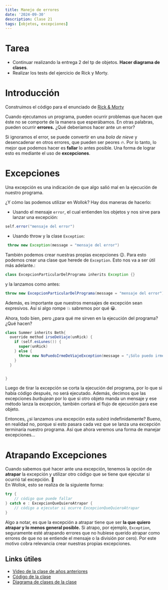 ```yaml
---
title: Manejo de errores
date: '2024-09-30'
description: Clase 21
tags: [objetos, excepciones]
---
```


# Tarea

- Continuar realizando la entrega 2 del tp de objetos. **Hacer diagrama de clases**.
- Realizar los tests del ejercicio de Rick y Morty.

# Introducción

Construimos el código para el enunciado de [Rick & Morty](https://docs.google.com/document/d/1nUlXmrR-JS9pM2vG7Q5ggIJzF-AsHopRjZutd2BhLOI/edit)

Cuando ejecutamos un programa, pueden ocurrir problemas que hacen que éste no se comporte de la manera que esperábamos. En otras palabras, pueden ocurrir **errores.** ¿Qué deberíamos hacer ante un error?

Si ignoramos el error, se puede convertir en una _bola de nieve_ y desencadenar en otros errores, que pueden ser peores :fire:. Por lo tanto, lo mejor que podemos hacer es **fallar** lo antes posible. Una forma de lograr esto es mediante el uso de **excepciones**.

# Excepciones

Una excepción es una indicación de que algo salió mal en la ejecución de nuestro programa.

¿Y cómo las podemos utilizar en Wollok?
Hay dos maneras de hacerlo:

- Usando el mensaje `error`, el cual entienden los objetos y nos sirve para lanzar una excepción:

```java
self.error("mensaje del error")
```

- Usando throw y la clase `Exception`:

```java
 throw new Exception(message = "mensaje del error")
```

También podemos crear nuestras propias excepciones :wink:. Para esto podemos crear una clase que herede de `Exception`. Esto nos va a ser útil más adelante.:

```java
class ExcepcionParticularDelPrograma inherits Exception {}
```

y la lanzamos como antes:

```java
throw new ExcepcionParticularDelPrograma(message = "mensaje del error")
```

Además, es importante que nuestros mensajes de excepción sean expresivos. Así si algo rompe :boom: sabremos por qué :grinning:.

Ahora, todo bien, pero ¿para qué me sirven en la ejecución del programa? ¿Qué hacen?

```java
class Summer inherits Beth{
  override method irseDeViaje(unRick) {
    if (self.esLunes()) {
      super(unRick)
    } else {
      throw new NoPuedoIrmeDeViajeException(message = "¡Sólo puedo irme de aventura los lunes!")
    }
  }


}
```

Luego de tirar la excepción se corta la ejecución del programa, por lo que si había código después, no será ejecutado. Además, decimos que las excepciones _burbujean_ por lo que si otro objeto manda un mensaje y ese método lanza la excepción, también cortará el flujo de ejecución para ese objeto.

Entonces, ¿si lanzamos una excepción esta _subirá_ indefinidamente? Bueno, en realidad no, porque si esto pasara cada vez que se lanza una excepción terminaría nuestro programa. Así que ahora veremos una forma de manejar excepciones...

# Atrapando Excepciones

Cuando sabemos qué hacer ante una excepción, tenemos la opción de **atrapar** la excepción y utilizar otro código que se tiene que ejecutar si ocurrió tal excepción. :confetti_ball:  
En Wollok, esto se realiza de la siguiente forma:

```java
try {
	// código que puede fallar
} catch e : ExcepcionQueQuieroAtrapar {
	// código a ejecutar si ocurre ExcepcionQueQuieroAtrapar
}
```

Algo a notar, es que la excepción a atrapar tiene que ser **la que quiero atrapar y lo menos general posible.** Si atrapo, por ejemplo, `Exception`, seguramente esté atrapando errores que no hubiese querido atrapar como errores de que no se entiende el mensaje o la división por cero). Por este motivo cobra relevancia crear nuestras propias excepciones.

## Links útiles

- [Video de la clase de años anteriores](https://drive.google.com/file/d/1Q1Psk2BOOhWnzcN1-HHqHvOxte3eyJLd/view)
- [Código de la clase](https://github.com/pdep-lunes/pdep-clases-2024/tree/main/Objetos/Clase06/src)
- [Diagrama de clases de la clase](https://github.com/pdep-lunes/pdep-clases-2024/blob/main/Objetos/Clase06/diagrama.png)

